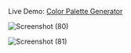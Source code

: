 
Live Demo: [Color Palette Generator](https://color-pallete-generator-nine.vercel.app/)

![Screenshot (80)](https://user-images.githubusercontent.com/90024300/234204734-b09aedb4-0b33-4d55-bd1d-07aa8cf2ee61.png)

![Screenshot (81)](https://user-images.githubusercontent.com/90024300/234204757-ed4c9427-912b-471d-b145-b2d9b95ebbac.png)

